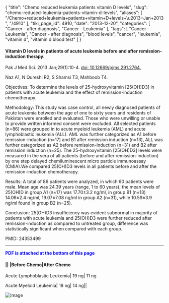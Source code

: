 {
    "title": "Chemo reduced leukemia patients vitamin D levels",
    "slug": "chemo-reduced-leukemia-patients-vitamin-d-levels",
    "aliases": [
        "/Chemo+reduced+leukemia+patients+vitamin+D+levels+\u2013+Jan+2013",
        "/4910"
    ],
    "tiki_page_id": 4910,
    "date": "2013-12-20",
    "categories": [
        "Cancer - after diagnosis",
        "Cancer - Leukemia"
    ],
    "tags": [
        "Cancer - Leukemia",
        "Cancer - after diagnosis",
        "blood levels",
        "cancer",
        "leukemia",
        "vitamin d",
        "vitamin d blood test"
    ]
}


#### Vitamin D levels in patients of acute leukemia before and after remission-induction therapy.

Pak J Med Sci. 2013 Jan;29(1):10-4. [doi: 10.12669/pjms.291.2764.](https://doi.org/10.12669/pjms.291.2764.)

Naz A1, N Qureshi R2, S Shamsi T3, Mahboob T4.

Objectives: To determine the levels of 25-hydroxyvitamin <span>[25(OH)D3]</span> in patients with acute leukemia and the effect of remission-induction chemotherapy. 

Methodology: This study was case control, all newly diagnosed patients of acute leukemia between the age of one to sixty years and residents of Pakistan were enrolled and evaluated. Those who were unwilling or unable to provide written informed consent were excluded. All selected patients (n=86) were grouped in to acute myeloid leukemia (AML) and acute lymphoblastic leukemia (ALL). AML was further categorized as A1 before remission-induction (n=17) and B1 after remission induction (n=13), ALL was further categorized as A2 before remission-induction (n=31) and B2 after remission induction (n=25). The 25-hydroxyvitamin <span>[25(OH)D3]</span> levels were measured in the sera of all patients (before and after remission-induction) by one step delayed chemiluminescent micro particle immunoassay (CMIA).We compared 25(OH)D3 levels in all patients before and after the remission-induction chemotherapy. 

Results: A total of 86 patients were analyzed, in which 60 patients were male. Mean age was 24.39 years (range, 1 to 60 years); the mean levels of 25(OH)D in group A1 (n=17) was 17.70±3.2 ng/ml, in group B1 (n=13) 14.06±2.4 ng/ml, 19.07±7.08 ng/ml in group A2 (n=31), while 10.59±3.9 ng/ml found in group B2 (n=25). 

Conclusion: 25(OH)D3 insufficiency was evident subnormal in majority of patients with acute leukemia and 25(OH)D3 were further reduced after remission-induction as compared to untreated group, difference was statistically significant when compared with each group.

PMID:     24353499 

---

 **<span style="color:#00F;">PDF is attached at the bottom of this page</span>** 

#### || |Before Chemo|After Chemo

Acute Lymphoblastic Leukemia| 19 ng| 11 ng

Acute Myeloid Leukemia| 18 ng| 14 ng||

<img src="https://d1bk1kqxc0sym.cloudfront.net/attachments/jpeg/leukemia.jpg" alt="image">